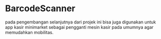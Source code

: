 # BarcodeScanner
pada pengembangan selanjutnya dari projek ini bisa juga digunakan untuk app kasir minimarket sebagai pengganti mesin kasir pada umumnya agar memudahkan mobilitas.
